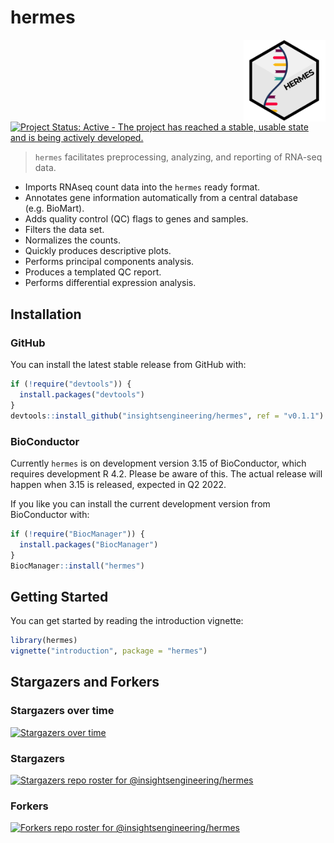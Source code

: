 <!-- markdownlint-disable-file -->
<!-- README.md is generated from README.Rmd. Please edit that file -->
# hermes
<p align="center">
<img src='man/figures/logo.png' align="right" height="131.5" alt="hermes-logo"/>
</p>

[![Project Status: Active - The project has reached a stable, usable
state and is being actively
developed.](https://www.repostatus.org/badges/latest/active.svg)](https://www.repostatus.org/#active)  

> `hermes` facilitates preprocessing, analyzing, and reporting of
> RNA-seq data.

-   Imports RNAseq count data into the `hermes` ready format.
-   Annotates gene information automatically from a central database
    (e.g. BioMart).
-   Adds quality control (QC) flags to genes and samples.
-   Filters the data set.
-   Normalizes the counts.
-   Quickly produces descriptive plots.
-   Performs principal components analysis.
-   Produces a templated QC report.
-   Performs differential expression analysis.

## Installation

### GitHub

You can install the latest stable release from GitHub with:

``` r
if (!require("devtools")) {
  install.packages("devtools")
}
devtools::install_github("insightsengineering/hermes", ref = "v0.1.1")
```

### BioConductor

Currently `hermes` is on development version 3.15 of BioConductor, which
requires development R 4.2. Please be aware of this. The actual release will
happen when 3.15 is released, expected in Q2 2022.

If you like you can install the current development version from BioConductor with:

``` r
if (!require("BiocManager")) {
  install.packages("BiocManager")
}
BiocManager::install("hermes")
```

## Getting Started

You can get started by reading the introduction vignette:

``` r
library(hermes)
vignette("introduction", package = "hermes")
```

## Stargazers and Forkers

### Stargazers over time

[![Stargazers over time](https://starchart.cc/insightsengineering/hermes.svg)](https://starchart.cc/insightsengineering/hermes)

### Stargazers

[![Stargazers repo roster for @insightsengineering/hermes](https://reporoster.com/stars/insightsengineering/hermes)](https://github.com/insightsengineering/hermes/stargazers)

### Forkers

[![Forkers repo roster for @insightsengineering/hermes](https://reporoster.com/forks/insightsengineering/hermes)](https://github.com/insightsengineering/hermes/network/members)
